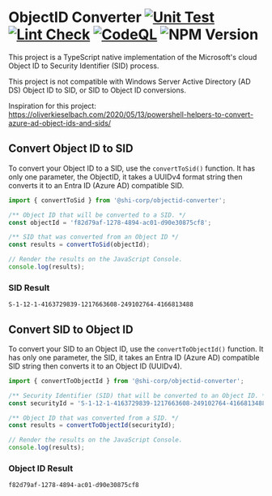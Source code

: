 # ObjectID Converter [![Unit Test](https://github.com/Moot-Inc/ObjectID-Converter/actions/workflows/Unit-Test.yml/badge.svg)](https://github.com/Moot-Inc/ObjectID-Converter/actions/workflows/Unit-Test.yml) [![Lint Check](https://github.com/Software-Hardware-Integration-Lab/ObjectID-Converter/actions/workflows/Lint.yml/badge.svg)](https://github.com/Software-Hardware-Integration-Lab/ObjectID-Converter/actions/workflows/Lint.yml) [![CodeQL](https://github.com/Software-Hardware-Integration-Lab/ObjectID-Converter/actions/workflows/github-code-scanning/codeql/badge.svg)](https://github.com/Software-Hardware-Integration-Lab/ObjectID-Converter/actions/workflows/github-code-scanning/codeql) ![NPM Version](https://img.shields.io/npm/v/%40shi-corp%2Fobjectid-converter)

This project is a TypeScript native implementation of the Microsoft's cloud Object ID to Security Identifier (SID) process.

This project is not compatible with Windows Server Active Directory (AD DS) Object ID to SID, or SID to Object ID conversions.

Inspiration for this project:
<https://oliverkieselbach.com/2020/05/13/powershell-helpers-to-convert-azure-ad-object-ids-and-sids/>

## Convert Object ID to SID

To convert your Object ID to a SID, use the `convertToSid()` function. It has only one parameter, the ObjectID, it takes a UUIDv4 format string then converts it to an Entra ID (Azure AD) compatible SID.

``` TypeScript
import { convertToSid } from '@shi-corp/objectid-converter';

/** Object ID that will be converted to a SID. */
const objectId = 'f82d79af-1278-4894-ac01-d90e30875cf8';

/** SID that was converted from an Object ID */
const results = convertToSid(objectId);

// Render the results on the JavaScript Console.
console.log(results);
```

### SID Result

``` text
S-1-12-1-4163729839-1217663608-249102764-4166813488
```

## Convert SID to Object ID

To convert your SID to an Object ID, use the `convertToObjectId()` function. It has only one parameter, the SID, it takes an Entra ID (Azure AD) compatible SID string then converts it to an Object ID (UUIDv4).

``` TypeScript
import { convertToObjectId } from '@shi-corp/objectid-converter';

/** Security Identifier (SID) that will be converted to an Object ID. */
const securityId = 'S-1-12-1-4163729839-1217663608-249102764-4166813488';

/** Object ID that was converted from a SID. */
const results = convertToObjectId(securityId);

// Render the results on the JavaScript Console.
console.log(results);
```

### Object ID Result

``` text
f82d79af-1278-4894-ac01-d90e30875cf8
```
